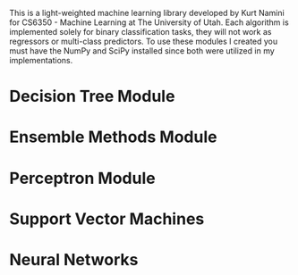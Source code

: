 This is a light-weighted machine learning library developed by Kurt Namini for CS6350 - Machine Learning at The University of Utah. Each algorithm is implemented solely for binary classification tasks, they will not work as regressors or multi-class predictors. To use these modules I created you must have the NumPy and SciPy installed since both were utilized in my implementations.

# Decision Tree Module

# Ensemble Methods Module

# Perceptron Module

# Support Vector Machines

# Neural Networks
